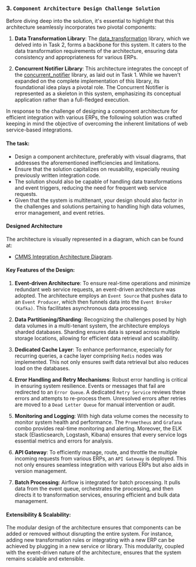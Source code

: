 ### 3. `Component Architecture Design Challenge Solution`

Before diving deep into the solution, it's essential to highlight that this architecture seamlessly incorporates two pivotal components:

1. **Data Transformation Library**: The [data_transformation](../../data_transformation) library, which we delved into in Task 2, forms a backbone for this system. It caters to the data transformation requirements of the architecture, ensuring data consistency and appropriateness for various ERPs.

2. **Concurrent Notifier Library**: This architecture integrates the concept of the [concurrent_notifier](../../concurrent_notifier) library, as laid out in Task 1. While we haven't expanded on the complete implementation of this library, its foundational idea plays a pivotal role. The Concurrent Notifier is represented as a skeleton in this system, emphasizing its conceptual application rather than a full-fledged execution.

In response to the challenge of designing a component architecture for efficient integration with various ERPs, the following solution was crafted keeping in mind the objective of overcoming the inherent limitations of web service-based integrations.


#### The task:

- Design a component architecture, preferably with visual diagrams, that addresses the aforementioned inefficiencies and limitations.
- Ensure that the solution capitalizes on reusability, especially reusing previously written integration code.
- The solution should also be capable of handling data transformations and event triggers, reducing the need for frequent web service requests.
- Given that the system is multitenant, your design should also factor in the challenges and solutions pertaining to handling high data volumes, error management, and event retries.

#### Designed Architecture

The architecture is visually represented in a diagram, which can be found at:
-   [CMMS Integration Architecture Diagram](./diagrams/images/cmms_integration_architecture.png).



#### Key Features of the Design:

1. **Event-driven Architecture**:
   To ensure real-time operations and minimize redundant web service requests, an event-driven architecture was adopted. The architecture employs an `Event Source` that pushes data to an `Event Producer`, which then funnels data into the `Event Broker (Kafka)`. This facilitates asynchronous data processing.

2. **Data Partitioning/Sharding**:
   Recognizing the challenges posed by high data volumes in a multi-tenant system, the architecture employs sharded databases. Sharding ensures data is spread across multiple storage locations, allowing for efficient data retrieval and scalability.

3. **Dedicated Cache Layer**:
   To enhance performance, especially for recurring queries, a cache layer comprising `Redis` nodes was implemented. This not only ensures swift data retrieval but also reduces load on the databases.

4. **Error Handling and Retry Mechanisms**:
   Robust error handling is critical in ensuring system resilience. Events or messages that fail are redirected to an `Error Queue`. A dedicated `Retry Service` reviews these errors and attempts to re-process them. Unresolved errors after retries are moved to a `Dead Letter Queue` for manual intervention or audit.

5. **Monitoring and Logging**:
   With high data volume comes the necessity to monitor system health and performance. The `Prometheus` and `Grafana` combo provides real-time monitoring and alerting. Moreover, the ELK stack (Elasticsearch, Logstash, Kibana) ensures that every service logs essential metrics and errors for analysis.

6. **API Gateway**:
   To efficiently manage, route, and throttle the multiple incoming requests from various ERPs, an `API Gateway` is deployed. This not only ensures seamless integration with various ERPs but also aids in version management.

7. **Batch Processing**:
   Airflow is integrated for batch processing. It pulls data from the event queue, orchestrates the processing, and then directs it to transformation services, ensuring efficient and bulk data management.



#### Extensibility & Scalability:
The modular design of the architecture ensures that components can be added or removed without disrupting the entire system. For instance, adding new transformation rules or integrating with a new ERP can be achieved by plugging in a new service or library. This modularity, coupled with the event-driven nature of the architecture, ensures that the system remains scalable and extensible.
